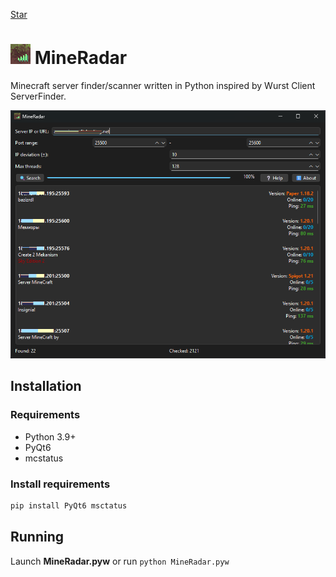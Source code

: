 <script async defer src="https://buttons.github.io/buttons.js"></script>

<a class="github-button" href="https://github.com/Myp3xx/MineRadar" data-color-scheme="no-preference: light; light: light; dark: dark;" data-icon="octicon-star" data-size="large" aria-label="Star Myp3xx/MineRadar on GitHub">Star</a>

# <img src="images/icon.png" width="32"> MineRadar
Minecraft server finder/scanner written in Python inspired by Wurst Client ServerFinder.

![Screenshot](images/screenshot.png)

## Installation

### Requirements
- Python 3.9+
- PyQt6
- mcstatus

### Install requirements
```bash
pip install PyQt6 msctatus
```

## Running
Launch **MineRadar.pyw** or run `python MineRadar.pyw`
